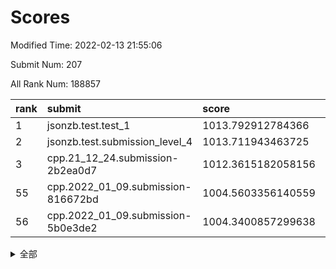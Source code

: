 # Scores

Modified Time: 2022-02-13 21:55:06

Submit Num: 207

All Rank Num: 188857

| rank |               submit               |       score        |       sigma        | pk_num |
| :--- | :--------------------------------- | :----------------- | :----------------- | :----- |
| 1    | jsonzb.test.test_1                 | 1013.792912784366  | 0.8191361658838558 | 3650   |
| 2    | jsonzb.test.submission_level_4     | 1013.711943463725  | 0.8312209743881909 | 3648   |
| 3    | cpp.21_12_24.submission-2b2ea0d7   | 1012.3615182058156 | 0.7818474864040104 | 3646   |
| 55   | cpp.2022_01_09.submission-816672bd | 1004.5603356140559 | 0.7074066647900539 | 3648   |
| 56   | cpp.2022_01_09.submission-5b0e3de2 | 1004.3400857299638 | 0.7174330917338063 | 3651   |


<details>
<summary>全部</summary>

| rank |                 submit                 |       score        |       sigma        | pk_num |
| :--- | :------------------------------------- | :----------------- | :----------------- | :----- |
| 1    | jsonzb.test.test_1                     | 1013.792912784366  | 0.8191361658838558 | 3650   |
| 2    | jsonzb.test.submission_level_4         | 1013.711943463725  | 0.8312209743881909 | 3648   |
| 3    | cpp.21_12_24.submission-2b2ea0d7       | 1012.3615182058156 | 0.7818474864040104 | 3646   |
| 4    | gobigger.level_3.submission_level_3_12 | 1011.3443859103168 | 0.7414098018446426 | 3650   |
| 5    | gobigger.level_3.submission_level_3_9  | 1011.1843234410778 | 0.7689843350324729 | 3649   |
| 6    | gobigger.level_3.submission_level_3_38 | 1011.043979685736  | 0.7691034432392763 | 3649   |
| 7    | gobigger.level_3.submission_level_3_7  | 1010.9368226058025 | 0.7457362228919615 | 3649   |
| 8    | gobigger.level_3.submission_level_3_31 | 1010.837205080442  | 0.7656881845619499 | 3644   |
| 9    | gobigger.level_3.submission_level_3_3  | 1010.8342872867803 | 0.7470533640499697 | 3650   |
| 10   | gobigger.level_3.submission_level_3_16 | 1010.6498369745274 | 0.7738574060395843 | 3652   |
| 11   | gobigger.level_3.submission_level_3_39 | 1010.598940639499  | 0.7609545708227942 | 3644   |
| 12   | gobigger.level_3.submission_level_3_40 | 1010.5640975405115 | 0.7648385936813085 | 3648   |
| 13   | gobigger.level_3.submission_level_3_13 | 1010.5318976462537 | 0.770859497499111  | 3651   |
| 14   | gobigger.level_3.submission_level_3_5  | 1010.5276370251845 | 0.7723101348730833 | 3647   |
| 15   | gobigger.level_3.submission_level_3_15 | 1010.5177089235627 | 0.8063616523052846 | 3651   |
| 16   | gobigger.level_3.submission_level_3_43 | 1010.4946852702852 | 0.7665840542998321 | 3652   |
| 17   | gobigger.level_3.submission_level_3_41 | 1010.4487658837179 | 0.750299517816133  | 3651   |
| 18   | gobigger.level_3.submission_level_3_2  | 1010.4392293127144 | 0.7749168354210527 | 3644   |
| 19   | gobigger.level_3.submission_level_3_44 | 1010.3649323077432 | 0.7446248424654418 | 3649   |
| 20   | gobigger.level_3.submission_level_3_20 | 1010.3156192328937 | 0.7589729456905253 | 3650   |
| 21   | gobigger.level_3.submission_level_3_4  | 1010.290815203022  | 0.7378379715935295 | 3657   |
| 22   | gobigger.level_3.submission_level_3_49 | 1010.2315226106608 | 0.7668162122966231 | 3653   |
| 23   | gobigger.level_3.submission_level_3_11 | 1010.2026456478983 | 0.7850995438970094 | 3652   |
| 24   | gobigger.level_3.submission_level_3_26 | 1010.1821336704045 | 0.7859750104122668 | 3653   |
| 25   | gobigger.level_3.submission_level_3_19 | 1010.1592054997933 | 0.770101647749393  | 3652   |
| 26   | gobigger.level_3.submission_level_3_27 | 1010.1336181298059 | 0.7565195839107789 | 3649   |
| 27   | gobigger.level_3.submission_level_3_42 | 1010.0014321447275 | 0.7628258162527674 | 3651   |
| 28   | gobigger.level_3.submission_level_3_30 | 1009.9727671826803 | 0.7548934037080254 | 3649   |
| 29   | gobigger.level_3.submission_level_3_23 | 1009.8806193163472 | 0.7813605134846616 | 3649   |
| 30   | gobigger.level_3.submission_level_3_33 | 1009.8782139016556 | 0.742304787232837  | 3648   |
| 31   | gobigger.level_3.submission_level_3_36 | 1009.842531211506  | 0.7594541072110372 | 3655   |
| 32   | gobigger.level_3.submission_level_3_46 | 1009.8036422570166 | 0.7603993198032247 | 3650   |
| 33   | gobigger.level_3.submission_level_3_29 | 1009.7004411876726 | 0.7615145964522991 | 3650   |
| 34   | gobigger.level_3.submission_level_3_47 | 1009.6841682558128 | 0.7525255060364181 | 3650   |
| 35   | gobigger.level_3.submission_level_3_28 | 1009.6725788541396 | 0.7482201983729339 | 3651   |
| 36   | gobigger.level_3.submission_level_3_6  | 1009.6016223473492 | 0.7431919344010981 | 3651   |
| 37   | gobigger.level_3.submission_level_3_24 | 1009.5946624660062 | 0.7461615289596923 | 3648   |
| 38   | gobigger.level_3.submission_level_3_1  | 1009.5604728398    | 0.7552889035434777 | 3650   |
| 39   | gobigger.level_3.submission_level_3_10 | 1009.5398971582979 | 0.7772401800352461 | 3652   |
| 40   | gobigger.level_3.submission_level_3_14 | 1009.5311095465693 | 0.7500476418332457 | 3652   |
| 41   | gobigger.level_3.submission_level_3_8  | 1009.4520105712423 | 0.7252213887289242 | 3650   |
| 42   | gobigger.level_3.submission_level_3_35 | 1009.4248393415157 | 0.7663298969032967 | 3652   |
| 43   | gobigger.level_3.submission_level_3_45 | 1009.3068411546687 | 0.7689325129028953 | 3651   |
| 44   | gobigger.level_3.submission_level_3_37 | 1009.111629020275  | 0.7511271753523671 | 3654   |
| 45   | gobigger.level_3.submission_level_3_34 | 1008.967224919565  | 0.7599719720821265 | 3647   |
| 46   | gobigger.level_3.submission_level_3_0  | 1008.9537287603803 | 0.7424464532518642 | 3646   |
| 47   | gobigger.level_3.submission_level_3_17 | 1008.7543901877028 | 0.7435792105862733 | 3648   |
| 48   | gobigger.level_3.submission_level_3_48 | 1008.7500331111859 | 0.7644862534074578 | 3649   |
| 49   | gobigger.level_3.submission_level_3_25 | 1008.6091271152465 | 0.7506107103183081 | 3649   |
| 50   | gobigger.level_3.submission_level_3_18 | 1008.5937943971626 | 0.7307590188176466 | 3655   |
| 51   | gobigger.level_3.submission_level_3_21 | 1008.5258642591857 | 0.7495192562022961 | 3655   |
| 52   | gobigger.level_3.submission_level_3_32 | 1008.4557252078346 | 0.7417276851159117 | 3650   |
| 53   | gobigger.level_3.submission_level_3_22 | 1008.0032648934457 | 0.7198620046766621 | 3649   |
| 54   | gobigger.level_1.submission_level_1_37 | 1004.605336950162  | 0.7223353137373768 | 3649   |
| 55   | cpp.2022_01_09.submission-816672bd     | 1004.5603356140559 | 0.7074066647900539 | 3648   |
| 56   | cpp.2022_01_09.submission-5b0e3de2     | 1004.3400857299638 | 0.7174330917338063 | 3651   |
| 57   | gobigger.level_1.submission_level_1_27 | 1004.2890150221581 | 0.7176216642235023 | 3650   |
| 58   | gobigger.level_1.submission_level_1_22 | 1004.1649103720051 | 0.7180384205795983 | 3652   |
| 59   | gobigger.level_1.submission_level_1_24 | 1004.1440116410607 | 0.7004130848674994 | 3651   |
| 60   | gobigger.level_1.submission_level_1_16 | 1004.1190133343868 | 0.7163419584704162 | 3650   |
| 61   | gobigger.level_1.submission_level_1_35 | 1003.9751463557808 | 0.7088597648133269 | 3650   |
| 62   | gobigger.level_1.submission_level_1_6  | 1003.963166017237  | 0.730665622812612  | 3645   |
| 63   | gobigger.level_1.submission_level_1_39 | 1003.9303786493006 | 0.7231988982729272 | 3650   |
| 64   | gobigger.level_1.submission_level_1_1  | 1003.9219218299362 | 0.7172823265334354 | 3646   |
| 65   | gobigger.level_1.submission_level_1_11 | 1003.8999820089025 | 0.7160594631396284 | 3645   |
| 66   | gobigger.level_1.submission_level_1_32 | 1003.8741390693465 | 0.7174663609744629 | 3646   |
| 67   | gobigger.level_1.submission_level_1_2  | 1003.868741374948  | 0.7117103839865014 | 3649   |
| 68   | gobigger.level_1.submission_level_1_15 | 1003.8672208660022 | 0.7114958569532558 | 3648   |
| 69   | gobigger.level_1.submission_level_1_33 | 1003.8626884463946 | 0.7171630652593761 | 3649   |
| 70   | gobigger.level_1.submission_level_1_47 | 1003.812524694284  | 0.7246935865627211 | 3648   |
| 71   | gobigger.level_1.submission_level_1_17 | 1003.7915015252864 | 0.7149878294151693 | 3651   |
| 72   | gobigger.level_1.submission_level_1_5  | 1003.7137402318358 | 0.7207726077749007 | 3647   |
| 73   | gobigger.level_1.submission_level_1_45 | 1003.7068629439887 | 0.7188543403260709 | 3654   |
| 74   | gobigger.level_1.submission_level_1_29 | 1003.6610496097244 | 0.7116419502424797 | 3651   |
| 75   | gobigger.level_1.submission_level_1_13 | 1003.6113682448881 | 0.7249484575152786 | 3656   |
| 76   | gobigger.level_1.submission_level_1_7  | 1003.5984146639599 | 0.7198595817893844 | 3642   |
| 77   | gobigger.level_1.submission_level_1_0  | 1003.5864969585544 | 0.7200019142811078 | 3651   |
| 78   | gobigger.level_1.submission_level_1_36 | 1003.5704652689981 | 0.7097964436884465 | 3652   |
| 79   | gobigger.level_1.submission_level_1_44 | 1003.3958196660899 | 0.7193587100149395 | 3651   |
| 80   | gobigger.level_1.submission_level_1_23 | 1003.3910947084998 | 0.7120458783466417 | 3650   |
| 81   | gobigger.level_1.submission_level_1_41 | 1003.3697778822388 | 0.708397082270269  | 3652   |
| 82   | gobigger.level_1.submission_level_1_4  | 1003.282653374458  | 0.7203441907849791 | 3653   |
| 83   | gobigger.level_1.submission_level_1_49 | 1003.2824307919935 | 0.7252336392093537 | 3649   |
| 84   | gobigger.level_1.submission_level_1_18 | 1003.2812075387357 | 0.7199442286738189 | 3647   |
| 85   | gobigger.level_1.submission_level_1_3  | 1003.2776344673129 | 0.7156922953605134 | 3649   |
| 86   | gobigger.level_1.submission_level_1_34 | 1003.2539681116225 | 0.7094574111358055 | 3651   |
| 87   | gobigger.level_1.submission_level_1_9  | 1003.02067438085   | 0.7129783512625794 | 3644   |
| 88   | gobigger.level_1.submission_level_1_20 | 1002.9941641925429 | 0.7063462585184623 | 3653   |
| 89   | gobigger.level_1.submission_level_1_21 | 1002.9805021564424 | 0.7127373897114124 | 3645   |
| 90   | gobigger.level_1.submission_level_1_30 | 1002.9476957908822 | 0.7065042077224964 | 3643   |
| 91   | gobigger.level_1.submission_level_1_19 | 1002.9379041692393 | 0.7155582039717459 | 3649   |
| 92   | gobigger.level_1.submission_level_1_48 | 1002.8535675996607 | 0.708179780470221  | 3653   |
| 93   | gobigger.level_1.submission_level_1_43 | 1002.8041116050078 | 0.7100670957434979 | 3651   |
| 94   | gobigger.level_1.submission_level_1_10 | 1002.7144937874725 | 0.7208546093381765 | 3651   |
| 95   | gobigger.level_1.submission_level_1_26 | 1002.4294021383088 | 0.7161175382108687 | 3652   |
| 96   | gobigger.level_1.submission_level_1_8  | 1002.2189370995587 | 0.7094250747200975 | 3652   |
| 97   | gobigger.level_1.submission_level_1_28 | 1002.1069607381608 | 0.7088060109670126 | 3649   |
| 98   | gobigger.level_1.submission_level_1_31 | 1002.1019370549362 | 0.7149136324335209 | 3645   |
| 99   | gobigger.level_1.submission_level_1_46 | 1002.0892292313343 | 0.7022587639054805 | 3649   |
| 100  | gobigger.level_1.submission_level_1_12 | 1002.0712340925481 | 0.7243950811906366 | 3652   |
| 101  | gobigger.level_1.submission_level_1_14 | 1002.014682263678  | 0.7126405184374854 | 3648   |
| 102  | gobigger.level_1.submission_level_1_40 | 1001.8797294229726 | 0.7143044519992527 | 3648   |
| 103  | gobigger.level_1.submission_level_1_42 | 1001.8768928198793 | 0.7235693277364489 | 3647   |
| 104  | gobigger.level_1.submission_level_1_25 | 1001.8113631064338 | 0.7078118761739923 | 3643   |
| 105  | gobigger.level_1.submission_level_1_38 | 1001.698384988297  | 0.7047931310737616 | 3654   |
| 106  | gobigger.random.submission_random_25   | 997.6307137277064  | 0.7199260363348067 | 3649   |
| 107  | gobigger.random.submission_random_36   | 997.3953399042306  | 0.7142031465271533 | 3653   |
| 108  | gobigger.random.submission_random_39   | 996.8972275538615  | 0.6990861859284789 | 3650   |
| 109  | gobigger.random.submission_random_30   | 996.7832019840677  | 0.7245496456319798 | 3646   |
| 110  | gobigger.random.submission_random_26   | 996.7587840249848  | 0.714999591780153  | 3651   |
| 111  | gobigger.random.submission_random_12   | 996.7586871506365  | 0.701590048006864  | 3653   |
| 112  | gobigger.random.submission_random_10   | 996.7276134447773  | 0.7141674721604455 | 3647   |
| 113  | gobigger.random.submission_random_13   | 996.7222556002766  | 0.7125248983640197 | 3649   |
| 114  | gobigger.random.submission_random_18   | 996.6335703940688  | 0.7096407505622613 | 3645   |
| 115  | gobigger.random.submission_random_44   | 996.6319356810159  | 0.7120714494023727 | 3651   |
| 116  | gobigger.random.submission_random_38   | 996.5694809565925  | 0.7092898284358558 | 3651   |
| 117  | gobigger.random.submission_random_33   | 996.4713261204435  | 0.7074169792158297 | 3654   |
| 118  | gobigger.random.submission_random_47   | 996.4373137818405  | 0.7059642500935758 | 3645   |
| 119  | gobigger.random.submission_random_6    | 996.4078589250427  | 0.704285732008531  | 3650   |
| 120  | gobigger.random.submission_random_8    | 996.3537409852195  | 0.7005993264933847 | 3649   |
| 121  | gobigger.random.submission_random_19   | 996.2685237376883  | 0.70585925604454   | 3645   |
| 122  | gobigger.random.submission_random_29   | 996.1735171123246  | 0.7093883635202611 | 3651   |
| 123  | gobigger.random.submission_random_48   | 996.0961994585219  | 0.7008483375275544 | 3650   |
| 124  | gobigger.random.submission_random_5    | 996.0875313017234  | 0.737014963730087  | 3649   |
| 125  | gobigger.random.submission_random_7    | 996.0869553626712  | 0.7178426216186549 | 3648   |
| 126  | gobigger.random.submission_random_28   | 996.0431414167087  | 0.7068213933175099 | 3654   |
| 127  | gobigger.random.submission_random_0    | 996.0321528300375  | 0.7209116295818944 | 3647   |
| 128  | gobigger.random.submission_random_15   | 996.0302130991629  | 0.7108985922445206 | 3654   |
| 129  | gobigger.random.submission_random_21   | 996.0018325364982  | 0.7063496639426879 | 3648   |
| 130  | gobigger.random.submission_random_2    | 995.9881531372894  | 0.7088835995299234 | 3642   |
| 131  | gobigger.random.submission_random_1    | 995.9760836032152  | 0.7199923869485323 | 3647   |
| 132  | gobigger.random.submission_random_22   | 995.973845298419   | 0.7213318467407182 | 3652   |
| 133  | gobigger.random.submission_random_24   | 995.9340491727677  | 0.7214923696222395 | 3649   |
| 134  | gobigger.random.submission_random_4    | 995.9334889342219  | 0.7094404016226827 | 3655   |
| 135  | gobigger.random.submission_random_41   | 995.9188252428337  | 0.7245400674555958 | 3654   |
| 136  | gobigger.random.submission_random_40   | 995.8363658639242  | 0.7198182993649574 | 3649   |
| 137  | gobigger.random.submission_random_34   | 995.8103163332266  | 0.7159478756431208 | 3652   |
| 138  | gobigger.random.submission_random_23   | 995.8099353558438  | 0.7175034224057125 | 3649   |
| 139  | gobigger.random.submission_random_31   | 995.7830369815448  | 0.7089416824672997 | 3647   |
| 140  | gobigger.random.submission_random_37   | 995.7817272790165  | 0.7213680329973852 | 3646   |
| 141  | gobigger.random.submission_random_32   | 995.6853765448532  | 0.7033207908596004 | 3647   |
| 142  | gobigger.random.submission_random_42   | 995.635916436509   | 0.7186126792024637 | 3645   |
| 143  | gobigger.random.submission_random_45   | 995.6029023467538  | 0.720163960567639  | 3645   |
| 144  | gobigger.random.submission_random_49   | 995.6024395177122  | 0.7115924845680321 | 3652   |
| 145  | gobigger.random.submission_random_20   | 995.5674796986975  | 0.7227159870110226 | 3646   |
| 146  | gobigger.random.submission_random_11   | 995.5303401443368  | 0.703290087925619  | 3653   |
| 147  | gobigger.random.submission_random_14   | 995.4798388857523  | 0.6974434468473423 | 3652   |
| 148  | gobigger.random.submission_random_46   | 995.3560012738869  | 0.7083875947848547 | 3652   |
| 149  | gobigger.random.submission_random_27   | 995.3163710793626  | 0.7311600791344517 | 3650   |
| 150  | gobigger.random.submission_random_16   | 995.3017069590957  | 0.7145779591294574 | 3650   |
| 151  | gobigger.random.submission_random_35   | 995.2655739429748  | 0.715839792234634  | 3655   |
| 152  | gobigger.random.submission_random_17   | 995.178501817931   | 0.7206175912503491 | 3649   |
| 153  | gobigger.random.submission_random_3    | 994.916258248867   | 0.7269999078521273 | 3650   |
| 154  | gobigger.random.submission_random_43   | 994.5343292633743  | 0.7146561966532685 | 3648   |
| 155  | gobigger.level_2.submission_level_2_24 | 994.3423782229469  | 0.7176778250544862 | 3647   |
| 156  | gobigger.random.submission_random_9    | 993.9057723477146  | 0.7133887324773953 | 3648   |
| 157  | gobigger.level_2.submission_level_2_49 | 993.6015498588914  | 0.7212960963203645 | 3652   |
| 158  | gobigger.level_2.submission_level_2_8  | 993.4223904479678  | 0.7421155244331341 | 3646   |
| 159  | gobigger.level_2.submission_level_2_46 | 993.4162374717607  | 0.738240264243636  | 3651   |
| 160  | gobigger.level_2.submission_level_2_17 | 993.1433717822417  | 0.7335086170007229 | 3649   |
| 161  | gobigger.level_2.submission_level_2_1  | 993.0593415815773  | 0.7473978314016083 | 3650   |
| 162  | gobigger.level_2.submission_level_2_13 | 993.0255128273316  | 0.7340942037756432 | 3647   |
| 163  | gobigger.level_2.submission_level_2_45 | 992.9979863313163  | 0.7469762173950212 | 3647   |
| 164  | gobigger.level_2.submission_level_2_9  | 992.9921180141829  | 0.748407352606914  | 3648   |
| 165  | gobigger.level_2.submission_level_2_10 | 992.9335051240394  | 0.7425614726652623 | 3648   |
| 166  | gobigger.level_2.submission_level_2_36 | 992.9266695513008  | 0.7461813790911035 | 3652   |
| 167  | gobigger.level_2.submission_level_2_4  | 992.8834759757657  | 0.7575233270289533 | 3654   |
| 168  | gobigger.level_2.submission_level_2_39 | 992.6722815592161  | 0.7487670410597331 | 3647   |
| 169  | gobigger.level_2.submission_level_2_42 | 992.5556921763852  | 0.7480115892862543 | 3649   |
| 170  | gobigger.level_2.submission_level_2_23 | 992.5039397178458  | 0.745495555077751  | 3651   |
| 171  | gobigger.level_2.submission_level_2_20 | 992.4854895963244  | 0.7473932237251205 | 3653   |
| 172  | gobigger.level_2.submission_level_2_22 | 992.4730018388605  | 0.7560582838938816 | 3652   |
| 173  | gobigger.level_2.submission_level_2_26 | 992.4271549601727  | 0.7391477402860183 | 3650   |
| 174  | gobigger.level_2.submission_level_2_40 | 992.3473043164629  | 0.7423020524881091 | 3649   |
| 175  | gobigger.level_2.submission_level_2_12 | 992.2719768129638  | 0.7410415597970849 | 3650   |
| 176  | gobigger.level_2.submission_level_2_15 | 992.2652961541585  | 0.7716862630514046 | 3649   |
| 177  | gobigger.level_2.submission_level_2_0  | 992.2481439925407  | 0.7467260768018056 | 3653   |
| 178  | gobigger.level_2.submission_level_2_25 | 992.2472102579311  | 0.7443712484632468 | 3645   |
| 179  | gobigger.level_2.submission_level_2_16 | 992.229798153919   | 0.7540049837660946 | 3645   |
| 180  | gobigger.level_2.submission_level_2_29 | 992.1970184881066  | 0.7409211738169893 | 3650   |
| 181  | gobigger.level_2.submission_level_2_38 | 992.1044967673179  | 0.743033417268217  | 3650   |
| 182  | gobigger.level_2.submission_level_2_31 | 991.9793041395546  | 0.7491519060953353 | 3648   |
| 183  | gobigger.level_2.submission_level_2_43 | 991.907139053452   | 0.7451993749619593 | 3646   |
| 184  | gobigger.level_2.submission_level_2_2  | 991.8744712042474  | 0.7464155148465316 | 3648   |
| 185  | gobigger.level_2.submission_level_2_37 | 991.817506609053   | 0.7481395583018807 | 3653   |
| 186  | gobigger.level_2.submission_level_2_3  | 991.7698590411887  | 0.7406588523727802 | 3648   |
| 187  | gobigger.level_2.submission_level_2_41 | 991.741640388955   | 0.7532814294307657 | 3647   |
| 188  | gobigger.level_2.submission_level_2_11 | 991.7047507522035  | 0.7668004295650173 | 3651   |
| 189  | gobigger.level_2.submission_level_2_14 | 991.6868288870564  | 0.7499071657216279 | 3646   |
| 190  | gobigger.level_2.submission_level_2_5  | 991.6018626820878  | 0.7663565243177373 | 3649   |
| 191  | gobigger.level_2.submission_level_2_30 | 991.568553190322   | 0.7558247306539062 | 3650   |
| 192  | gobigger.level_2.submission_level_2_28 | 991.5556468577529  | 0.758837865118496  | 3654   |
| 193  | gobigger.level_2.submission_level_2_33 | 991.5300630701154  | 0.7589200448190098 | 3652   |
| 194  | gobigger.level_2.submission_level_2_7  | 991.5212656413606  | 0.7720003246574695 | 3650   |
| 195  | gobigger.level_2.submission_level_2_19 | 991.3954601647632  | 0.7444866098311458 | 3650   |
| 196  | gobigger.level_2.submission_level_2_27 | 991.3818033439182  | 0.7588135246933385 | 3649   |
| 197  | gobigger.level_2.submission_level_2_44 | 991.3046475136546  | 0.729201134536802  | 3643   |
| 198  | gobigger.level_2.submission_level_2_48 | 991.2924288666261  | 0.772017457177073  | 3644   |
| 199  | gobigger.level_2.submission_level_2_35 | 991.2291617589689  | 0.7395518494278319 | 3646   |
| 200  | gobigger.level_2.submission_level_2_34 | 991.0417110424737  | 0.7496643530701986 | 3652   |
| 201  | gobigger.level_2.submission_level_2_6  | 990.9920803734295  | 0.7554039596285096 | 3650   |
| 202  | gobigger.level_2.submission_level_2_18 | 990.9814968093194  | 0.7542999988343534 | 3644   |
| 203  | gobigger.level_2.submission_level_2_32 | 990.928184987741   | 0.751188349049087  | 3648   |
| 204  | gobigger.level_2.submission_level_2_21 | 990.8441655012849  | 0.7681139552960156 | 3647   |
| 205  | gobigger.level_2.submission_level_2_47 | 990.6640307110005  | 0.7887670441758061 | 3653   |
| 206  | gobigger.none.submission_none_1        | 978.450258740264   | 1.1790579439367042 | 3646   |
| 207  | gobigger.none.submission_none_0        | 975.865285484568   | 1.4769511809207596 | 3648   |

</details>